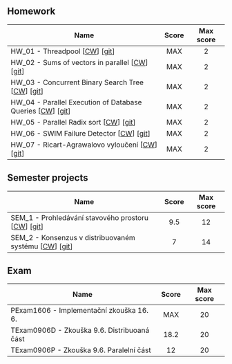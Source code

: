 ## Homework
| Name​                                                                                                                                                                   | Score | Max score |
| ----------------------------------------------------------------------------------------------------------------------------------------------------------------------- | :---: | :-------: |
| HW_01 - Threadpool [[CW](https://cw.fel.cvut.cz/b222/courses/b4b36pdv/tutorials/hw_01)] [[git](hw/hw01_threadpool/)]                                                    |  MAX  |     2     |
| HW_02 - Sums of vectors in parallel [[CW](https://cw.fel.cvut.cz/b222/courses/b4b36pdv/tutorials/hw_02)] [[git](hw/hw02_openmp/)]                                       |  MAX  |     2     |
| HW_03 - Concurrent Binary Search Tree [[CW](https://cw.fel.cvut.cz/b222/courses/b4b36pdv/tutorials/hw_03)] [[git](hw/hw03_cds/)]                                        |  MAX  |     2     |
| HW_04 - Parallel Execution of Database Queries [[CW](https://cw.fel.cvut.cz/wiki/courses/b4b36pdv/tutorials/hw_04 "Assignment instruction")] [[git](hw/hw04_database/)] |  MAX  |     2     |
| HW_05 - Parallel Radix sort [[CW](https://cw.fel.cvut.cz/wiki/courses/b4b36pdv/tutorials/hw_05 "Assignment instruction")] [[git](hw/hw05_sort/)]                        |  MAX  |     2     |
| HW_06 - SWIM Failure Detector [[CW](https://cw.fel.cvut.cz/wiki/courses/b4b36pdv/tutorials/hw_06 "Assignment instruction")] [[git](hw/hw06_detect/)]                    |  MAX  |     2     |
| HW_07 - Ricart-Agrawalovo vyloučení [[CW](https://cw.fel.cvut.cz/wiki/courses/b4b36pdv/tutorials/hw_07 "Assignment instruction")] [[git](hw/hw07_exclusion/)]           |  MAX  |     2     |
## Semester projects
| Name​                                                                                                                                                                                   | Score | Max score |
| --------------------------------------------------------------------------------------------------------------------------------------------------------------------------------------- | :---: | :-------: |
| SEM_1 - Prohledávání stavového prostoru [[CW](https://cw.fel.cvut.cz/wiki/courses/b4b36pdv/tutorials/sem1 "Assignment instruction")] [[git](semestralky/sem_01%20\[BFS\,%20ID\-DFS\]/)] |  9.5  |    12     |
| SEM_2 - Konsenzus v distribuovaném systému [[CW](https://cw.fel.cvut.cz/wiki/courses/b4b36pdv/tutorials/sem2 "Assignment instruction")] [[git](semestralky/sem_02%20\[RAFT\]/)]         |   7   |    14     |
## Exam
| Name​                                       | Score | Max score |
| ------------------------------------------- | :---: | :-------: |
| PExam1606 - Implementační zkouška 16. 6.    |  MAX  |    20     |
| TExam0906D - Zkouška 9.6. Distribuoaná část | 18.2  |    20     |
| TExam0906P - Zkouška 9.6. Paralelní část    |  12   |    20     |
